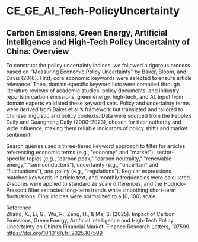 # CE_GE_AI_Tech-PolicyUncertainty

## Carbon Emissions, Green Energy, Artificial Intelligence and High-Tech Policy Uncertainty of China: Overview

To construct the policy uncertainty indices, we followed a rigorous process based on "Measuring Economic Policy Uncertainty" by Baker, Bloom, and Davis (2016). First, core economic keywords were selected to ensure article relevance. Then, domain-specific keyword lists were compiled through literature reviews of academic studies, policy documents, and industry reports in carbon emissions, green energy, high-tech, and AI. Input from domain experts validated these keyword sets. Policy and uncertainty terms were derived from Baker et al.’s framework but translated and tailored to Chinese linguistic and policy contexts. Data were sourced from the People’s Daily and Guangming Daily (2000–2023), chosen for their authority and wide influence, making them reliable indicators of policy shifts and market sentiment.

Search queries used a three-tiered keyword approach to filter for articles referencing economic terms (e.g., “economy” and “market”), sector-specific topics (e.g., “carbon peak,” “carbon neutrality,” “renewable energy,” “semiconductors”), uncertainty (e.g., “uncertain” and “fluctuations”), and policy (e.g., “regulations”). Regular expressions matched keywords in article text, and monthly frequencies were calculated. Z-scores were applied to standardize scale differences, and the Hodrick–Prescott filter extracted long-term trends while smoothing short-term fluctuations. Final indices were normalized to a [0, 100] scale.

Reference<br>
Zhang, X., Li, G., Wu, R., Zeng, H., & Ma, S. (2025). Impact of Carbon Emissions, Green Energy, Artificial Intelligence and High-Tech Policy Uncertainty on China’s Financial Market. Finance Research Letters, 107599. https://doi.org/10.1016/j.frl.2025.107599
